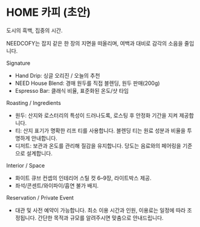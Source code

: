 # HOME 카피 (초안)

도시의 흑백, 집중의 시간.

NEEDCOFY는 잡지 같은 한 장의 지면을 떠올리며, 여백과 대비로 감각의 소음을 줄입니다.

Signature
- Hand Drip: 싱글 오리진 / 오늘의 추천
- NEED House Blend: 경매 원두를 직접 블렌딩, 원두 판매(200g)
- Espresso Bar: 클래식 비율, 표준화된 온도/샷 타임

Roasting / Ingredients
- 원두: 산지와 로스터리의 특성이 드러나도록, 로스팅 후 안정화 기간을 지켜 제공합니다.
- 티: 산지 표기가 명확한 리프 티를 사용합니다. 블렌딩 티는 원료 성분과 비율을 투명하게 안내합니다.
- 디저트: 보관과 온도를 관리해 질감을 유지합니다. 당도는 음료와의 페어링을 기준으로 설계합니다.

Interior / Space
- 화이트 큐브 컨셉의 인테리어 스틸 컷 6–9장, 라이트박스 제공.
- 좌석/콘센트/와이파이/흡연 불가 배지.

Reservation / Private Event
- 대관 및 사전 예약이 가능합니다. 최소 이용 시간과 인원, 이용료는 일정에 따라 조정됩니다. 간단한 목적과 규모를 알려주시면 맞춤으로 안내드립니다.

